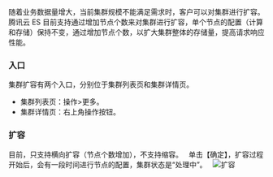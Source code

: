 随着业务数据量增大，当前集群规模不能满足需求时，客户可以对集群进行扩容。
腾讯云 ES 目前支持通过增加节点个数来对集群进行扩容，单个节点的配置（计算和存储）保持不变，通过增加节点个数，以扩大集群整体的存储量，提高请求响应性能。

### 入口
集群扩容有两个入口，分别位于集群列表页和集群详情页。  
- 集群列表页：操作>更多。   
- 集群详情页：右上角操作按钮。

### 扩容  
目前，只支持横向扩容（节点个数增加），不支持缩容。  
单击【确定】，扩容过程开始后，会有一段时间进行节点的配置，集群状态是“处理中”。  
![扩容](https://main.qcloudimg.com/raw/66e31fa5416a98823fe165962ab7cd40.png)
